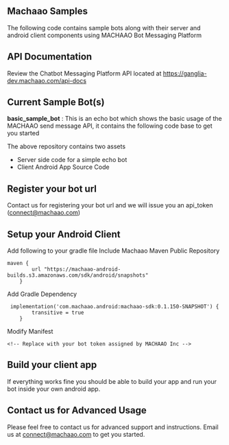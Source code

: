 ## Machaao Samples

The following code contains sample bots along with their server and android client components using MACHAAO Bot Messaging Platform

## API Documentation
Review the Chatbot Messaging Platform API located at https://ganglia-dev.machaao.com/api-docs

## Current Sample Bot(s)
**basic_sample_bot** : This is an echo bot which shows the basic usage of the MACHAAO send message API, it contains the following code base to get you started

The above repository contains two assets
-   Server side code for a simple echo bot
-   Client Android App Source Code

## Register your bot url
Contact us for registering your bot url and we will issue you an api_token (connect@machaao.com)

## Setup your Android Client
Add following to your gradle file
Include Machaao Maven Public Repository

    maven {
            url "https://machaao-android-builds.s3.amazonaws.com/sdk/android/snapshots"
        }

Add Gradle Dependency


     implementation('com.machaao.android:machaao-sdk:0.1.150-SNAPSHOT') {
            transitive = true
        }

Modify Manifest

<meta-data android:name="com.machaao.android.sdk.token"
    android:value="5be86060-1982-11ea-a5b2-2b73297f80e5" />

    <!-- Replace with your bot token assigned by MACHAAO Inc -->

## Build your client app
If everything works fine you should be able to build your app and run your bot inside your own android app.

## Contact us for Advanced Usage
Please feel free to contact us for advanced support and instructions.
Email us at connect@machaao.com to get you started.
